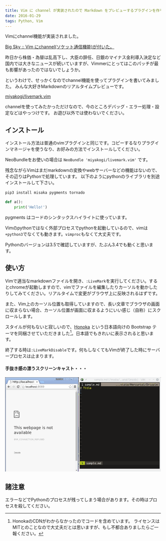 ```yaml
---
title: Vim に channel が実装されたので Markdown をプレビューするプラグインを作りました
date: 2016-01-29
tags: Python, Vim
---
```


Vimにchannel機能が実装されました。

[Big Sky :: Vim にchannel(ソケット通信機能)が付いた。](http://mattn.kaoriya.net/software/vim/20160129114716.htm)

昨日から株価・為替は乱高下し、大臣の辞任、日銀のマイナス金利導入決定など国内では大きなニュースが続いていますが、Vimmerにとってはこのパッチが最も影響があったのではないでしょうか。

というわけで、せっかくなのでchannel機能を使ってプラグインを書いてみました。
みんな大好きMarkdownのリアルタイムプレビューです。

<!-- more -->

[miyakogi/livemark.vim](https://github.com/miyakogi/livemark.vim)

channelを使ってみたかっただけなので、今のところデバッグ・エラー処理・設定などはやっつけです。
お遊び以外では使わないでください。

## インストール

インストール方法は普通のvimプラグインと同じです。コピーするなりプラグインマネージャを使うなり、お好みの方法でインストールしてください。

NeoBundleをお使いの場合は `NeoBundle 'miyakogi/livemark.vim'` です。

残念ながらVimはまだmarkdownの変換やwebサーバーなどの機能はないので、その辺りはPythonで処理しています。 以下のようにpythonのライブラリを別途インストールして下さい。

```
pip3 install misaka pygments tornado
```

```python
def a():
    print('Hello!')
```

pygments はコードのシンタックスハイライトに使っています。

Vimのpythonではなく外部プロセスでpythonを起動しているので、vimは`+python3`でなくても動きます。`vimproc`もなくて大丈夫です。

Pythonのバージョンは3.5で確認していますが、たぶん3.4でも動くと思います。

## 使い方

Vimで適当なmarkdownファイルを開き、`:LiveMark`を実行してください。するとchromeが起動しますので、vimでファイルを編集したりカーソルを動かしたりしてみてください。リアルタイムで変更がブラウザ上に反映されるはずです。

また、Vim上のカーソル位置も取得していますので、長い文章でブラウザの画面に収まらない場合、カーソル位置が画面に収まるようにいい感じ（自称）にスクロールします。

スタイルが何もないと寂しいので、[Honoka](http://honokak.osaka/) という日本語向けの Bootstrap テーマを同梱させていただきました[^honoka-cdn]。日本語でもきれいに表示されると思います。

[^honoka-cdn]:
    HonokaのCDNがわからなかったのでコードを含めています。
    ライセンスはMITとのことなので大丈夫だとは思いますが、もし不都合ありましたらご一報ください。

終了する時は`:LiveMarkDisable`です。何もしなくてもVimが終了した時にサーバープロセスは止まります。

#### 手抜き感の漂うスクリーンキャスト・・・

![screen cast](/images/livemark_sample.gif)

## 諸注意

エラーなどでPythonのプロセスが残ってしまう場合があります。その時はプロセスを殺してください。


